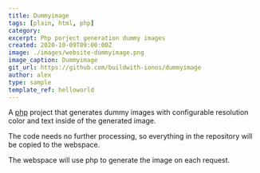 ```yaml
---
title: Dummyimage
tags: [plain, html, php]
category:
excerpt: Php porject generation dummy images
created: 2020-10-09T09:00:00Z
image: ./images/website-dummyimage.png
image_caption: Dummyimage
git_url: https://github.com/buildwith-ionos/dummyimage
author: alex
type: sample
template_ref: helloworld
---
```

A [php](https://www.php.net/) project that generates  dummy images with configurable resolution color and text inside of the generated image.

The code needs no further processing, so everything in the repository will be copied to the webspace.

The webspace will use php to generate the image on each request.








